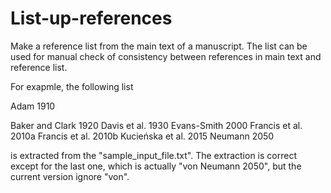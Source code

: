 # List-up-references
Make a reference list from the main text of a manuscript. The list can be used for manual check of consistency between references in main text and reference list. 

For exapmle, the following list 

Adam 1910

Baker and Clark 1920
Davis et al. 1930
Evans-Smith 2000
Francis et al. 2010a
Francis et al. 2010b
Kucieńska et al. 2015
Neumann 2050

is extracted from the "sample_input_file.txt". The extraction is correct except for the last one, which is actually "von Neumann 2050", but the current version ignore "von". 

